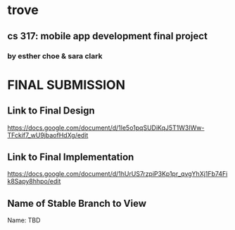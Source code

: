 # trove
## cs 317: mobile app development final project
### by esther choe & sara clark

# FINAL SUBMISSION
## Link to Final Design
https://docs.google.com/document/d/1le5o1pqSUDiKqJ5T1W3IWw-TFckif7_wU9jbaofHdXg/edit
## Link to Final Implementation
https://docs.google.com/document/d/1hUrUS7rzpiP3Kp1pr_qvgYhXj1Fb74Fik8Sapy8hhpo/edit
## Name of Stable Branch to View
Name: TBD
